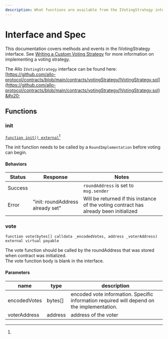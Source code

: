 ```yaml
---
description: What functions are available from the IVotingStrategy interface?
---
```


# Interface and Spec

This documentation covers methods and events in the IVotingStrategy interface. See [Writing a Custom Voting Strategy](writing-a-custom-voting-strategy.md) for more information on implementing a voting strategy.

The Allo `IVotingStrategy` interface can be found here: [https://github.com/allo-protocol/contracts/blob/main/contracts/votingStrategy/IVotingStrategy.sol](https://github.com/allo-protocol/contracts/blob/main/contracts/votingStrategy/IVotingStrategy.sol)&#x20;

## Functions

### **init**

[`function init() external`](#user-content-fn-1)[^1]

The init function needs to be called by a `RoundImplementation` before voting can begin.

#### Behaviors&#x20;

| Status  | Response                         | Notes                                                                                 |
| ------- | -------------------------------- | ------------------------------------------------------------------------------------- |
| Success |                                  | `roundAddress` is set to `msg.sender`                                                 |
| Error   | "init: roundAddress already set" | Will be returned if this instance of the voting contract has already been initialized |

### **vote**

`function vote(bytes[] calldata _encodedVotes, address _voterAddress) external virtual payable`

The vote function should be called by the roundAddress that was stored when contract was initialized. \
The vote function body is blank in the interface.&#x20;

#### Parameters&#x20;

| name         | type     | description                                                                                |
| ------------ | -------- | ------------------------------------------------------------------------------------------ |
| encodedVotes | bytes\[] | encoded vote information. Specific information required will depend on the implementation. |
| voterAddress | address  | address of the voter                                                                       |



[^1]: 
